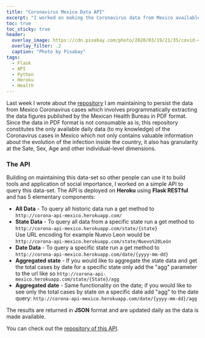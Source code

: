 ```yaml
---
title: "Coronavirus Mexico Data API"
excerpt: "I worked on making the Coronavirus data from Mexico available through an API"
toc: true
toc_sticky: true
header:
  overlay_image: https://cdn.pixabay.com/photo/2020/03/19/21/35/covid-4948866_1280.jpg
  overlay_filter: .2
  caption: "Photo by Pixabay"
tags: 
  - Flask 
  - API
  - Python
  - Heroku
  - Health
---
```


Last week I wrote about the [repository](https://github.com/jairgs/Covid19MexicoDatos) I am maintaining to persist the data from Mexico Coronavirus cases which involves programmatically extracting the data figures published by the Mexican Health Bureau in PDF format.  
Since the data in PDF format is not consumable as is, this repository constitutes the only available daily data (to my knowledge) of the Coronavirus cases in Mexico which not only contains valuable information about the evolution of the infection inside the country, it also has granularity at the Sate, Sex, Age and other individual-level dimensions. 

### The API
Building on maintaining this data-set so other people can use it to build tools and application of social importance, I worked on a simple API to query this data-set.
The API is deployed on **Heroku** using **Flask RESTful** and has 5 elementary components:
- **All Data** - To query all historic data run a get method to   
`http://corona-api-mexico.herokuapp.com/`
- **State Data** - To query all data from a specific state run a get method to  
`http://corona-api-mexico.herokuapp.com/state/{state}`  
Use URL encoding for example Nuevo Leon would be   
`http://corona-api-mexico.herokuapp.com/state/Nuevo%20León`
- **Date Data** - To query a specific state run a get method to  
`http://corona-api-mexico.herokuapp.com/date/{yyyy-mm-dd}`  
- **Aggregated state** - If you would like to aggregate the state data and get the total cases by date for a specific state only add the "agg" parameter to the url like so
`http://corona-api-mexico.herokuapp.com/state/{State}/agg`  
- **Aggregated date** - Same functionality on the date; if you would like to see only the total cases by state on a specific date add "agg" to the date query:
`http://corona-api-mexico.herokuapp.com/date/{yyyy-mm-dd}/agg`  

The results are returned in **JSON** format and are updated daily as the data is made available.

You can check out the [repository of this API](https://github.com/jairgs/coronavirusMexicoAPI).